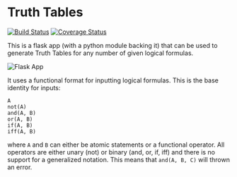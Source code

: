 Truth Tables
============

[![Build Status](https://travis-ci.org/MasterOdin/TruthTables.svg?branch=master)](https://travis-ci.org/MasterOdin/TruthTables) [![Coverage Status](https://coveralls.io/repos/github/MasterOdin/TruthTables/badge.svg?branch=master)](https://coveralls.io/github/MasterOdin/TruthTables?branch=master)

This is a flask app (with a python module backing it) that can be used to generate Truth Tables for any number of given logical formulas.

![Flask App](https://raw.githubusercontent.com/MasterOdin/TruthTables/master/static/screenshot.png)

It uses a functional format for inputting logical formulas. This is the base identity for inputs:
```
A
not(A)
and(A, B)
or(A, B)
if(A, B)
iff(A, B)
```
where `A` and `B` can either be atomic statements or a functional operator. All operators are either unary (not) or binary (and, or, if, iff) and there is no support for a generalized notation. This means that ```and(A, B, C)``` will thrown an error.